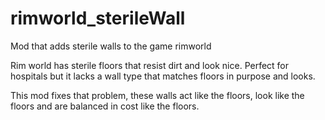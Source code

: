 # rimworld_sterileWall
Mod that adds sterile walls to the game rimworld

Rim world has sterile floors that resist dirt and look nice. Perfect for hospitals but it lacks a wall type that matches floors in purpose and looks.

This mod fixes that problem, these walls act like the floors, look like the floors and are balanced in cost like the floors.
